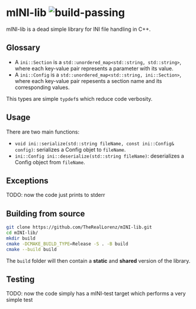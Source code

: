 # mINI-lib ![build-passing](https://github.com/TheRealLorenz/mINI-lib/actions/workflows/cmake-multi-platform.yml/badge.svg)

mINI-lib is a dead simple library for INI file handling in C++.

## Glossary

- A `ini::Section` is a `std::unordered_map<std::string, std::string>`, where each key-value pair represents a parameter with its value.
- A `ini::Config` is  a `std::unordered_map<std::string, ini::Section>`, where each key-value pair repesents a section name and its corresponding values.

This types are simple `typdef`s which reduce code verbosity.

## Usage

There are two main functions:

- `void ini::serialize(std::string fileName, const ini::Config& config)`: serializes a Config objet to `fileName`.
- `ini::Config ini::deserialize(std::string fileName)`: deserializes a Config object from `fileName`.

## Exceptions

TODO: now the code just prints to stderr

## Building from source

```bash
git clone https://github.com/TheRealLorenz/mINI-lib.git
cd mINI-lib/
mkdir build
cmake -DCMAKE_BUILD_TYPE=Release -S . -B build
cmake --build build
```

The `build` folder will then contain a **static** and **shared** version of the library.

## Testing

TODO: now the code simply has a mINI-test target which performs a very simple test 
